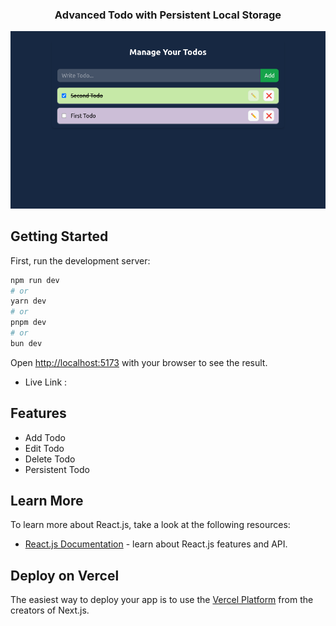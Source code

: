 <h3 align="center">Advanced Todo with Persistent Local Storage</h3>

![](/public/PersistentTodo.png)

## Getting Started

First, run the development server:

```bash
npm run dev
# or
yarn dev
# or
pnpm dev
# or
bun dev
```

Open [http://localhost:5173](http://localhost:5173) with your browser to see the result.

- Live Link : 

## Features

- Add Todo
- Edit Todo
- Delete Todo
- Persistent Todo

## Learn More

To learn more about React.js, take a look at the following resources:

- [React.js Documentation](https://react.dev/) - learn about React.js features and API.

## Deploy on Vercel

The easiest way to deploy your app is to use the [Vercel Platform](https://vercel.com/) from the creators of Next.js.
